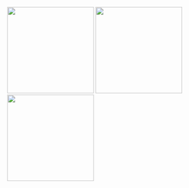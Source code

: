 <p float="left">
  <img src="https://user-images.githubusercontent.com/62328990/210687748-5db51e86-6cfe-462d-a4b1-e9028f9f2612.png" width="200" />
  <img src="https://user-images.githubusercontent.com/62328990/210687758-dbcc46f9-50e4-4478-b6d7-99bc77429ce7.png" width="200" />
  <img src="https://user-images.githubusercontent.com/62328990/210687761-4064df13-1a1f-4332-bf8f-a3c21cf5847f.png" width="200" />
</p>

